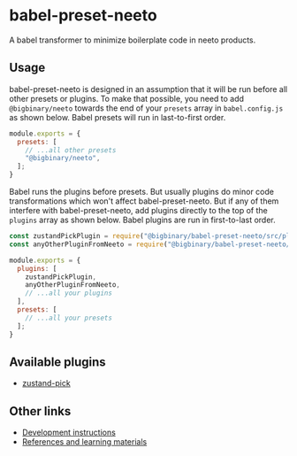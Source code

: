 # babel-preset-neeto

A babel transformer to minimize boilerplate code in neeto products.

## Usage

babel-preset-neeto is designed in an assumption that it will be run before all
other presets or plugins. To make that possible, you need to add
`@bigbinary/neeto` towards the end of your `presets` array in `babel.config.js`
as shown below. Babel presets will run in last-to-first order.

```js
module.exports = {
  presets: [
    // ...all other presets
    "@bigbinary/neeto",
  ];
}
```

Babel runs the plugins before presets. But usually plugins do minor code
transformations which won't affect babel-preset-neeto. But if any of them
interfere with babel-preset-neeto, add plugins directly to the top of the
`plugins` array as shown below. Babel plugins are run in first-to-last order.

```js
const zustandPickPlugin = require("@bigbinary/babel-preset-neeto/src/plugins/zustand-pick");
const anyOtherPluginFromNeeto = require("@bigbinary/babel-preset-neeto/src/plugins/other-plugin-name");

module.exports = {
  plugins: [
    zustandPickPlugin,
    anyOtherPluginFromNeeto,
    // ...all your plugins
  ],
  presets: [
    // ...all your presets
  ];
}
```

## Available plugins

- [zustand-pick](https://github.com/bigbinary/babel-preset-neeto/blob/main/docs/zustand-pick.md)

## Other links

- [Development instructions](./docs/development-instructions.md)
- [References and learning materials](./docs/references.md)
